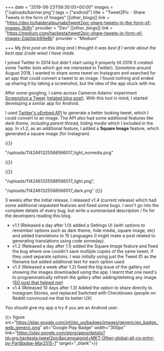 +++
date = "2019-06-23T06:30:00+00:00"
images = ["/uploads/banner.png"]
tags = ["android"]
title = "Tweet2Pic - Share Tweets in the form of Images"
[[other_blogs]]
link = "https://dev.to/haideralipunjabi/tweet2pic-share-tweets-in-the-form-of-images-3b9n"
provider = "Dev"
[[other_blogs]]
link = "https://medium.com/hackesta/tweet2pic-share-tweets-in-form-of-images-2da0dcb99e8b"
provider = "Medium"

+++
_My first post on this blog and I thought it was best if I wrote about the best app (code wise) I have made._

I joined Twitter in 2014 but didn't start using it properly till 2018 (I created some Twitter bots which got me interested in Twitter). Sometime around August 2018, I wanted to share some tweet on Instagram and searched for an app that could convert a tweet to an image. I found nothing and ended up sharing it by taking a screenshot, but the idea of the app stuck with me.

After some googling, I came across Cameron Adams' experiment [Screenshot a Tweet](http://themaninblue.com/experiment/screenshot-a-tweet/) ([related blog post](https://themaninblue.com/2018/03/26/screenshot-a-tweet/)). With this tool in mind, I started developing a similar app for Android.

I used [Twitter's oEmbed API](https://developer.twitter.com/en/docs/tweets/post-and-engage/api-reference/get-statuses-oembed.html) to generate a better looking tweet, which I could convert to an image. The API also had some additional features like _dark theme, including parent thread, hiding media_ which I included in the app. In v1.2, as an additional feature, I added a **Square Image** feature, which generated a square image (for Instagram).

{{<images>}}

"/uploads/1142461325588566017_light_nomedia.png"

{{</images>}}

{{<images>}} 

"/uploads/1142461325588566017_light.png",

"/uploads/1142461325588566017_dark.png"
{{</images>}}

3 weeks after the initial release, I released v1.4 (current release) which had some additional requested features and fixed some bugs. I won't go into the complete details of every bug, but write a summarised description / fix for the developers reading this blog.

* v1.1 (Released a day after 1.0) added a Settings UI (with options to remember options such as dark theme, hide media, square image, etc) and added translations to 15 Languages (I might make a post related to generating translations using code someday).
* v1.2 (Released a day after 1.1) added the Square Image feature and fixed the bug where one couldn't save multiple copies of the same tweet, if they used separate options. I was initially using just the Tweet ID as the filename but added additional text for each option used.
* v1.3 (Released a week after 1.2) fixed the big issue of the gallery not showing the images downloaded using the app. I learnt that one need's to programmatically refresh the gallery after adding/deleting any image. ([SO post that helped me](https://stackoverflow.com/questions/2170214/image-saved-to-sdcard-doesnt-appear-in-androids-gallery-app))
* v1.4 (Released 10 days after 1.3) Added the option to share directly to Instagram Stories, and replaced Switched with Checkboxes (people on Reddit convinced me that its better UX)

You should give my app a try if you are an Android user.

{{< figure src="https://play.google.com/intl/en_us/badges/images/generic/en_badge_web_generic.png" alt="Google Play Badge" width="300px" link="https://play.google.com/store/apps/details?id=org.hackesta.tweet2pic&pcampaignid=MKT-Other-global-all-co-prtnr-py-PartBadge-Mar2515-1" target="_blank">}}
